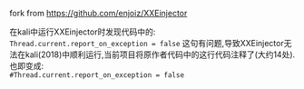 fork from https://github.com/enjoiz/XXEinjector

在kali中运行XXEinjector时发现代码中的:  
`Thread.current.report_on_exception = false`
这句有问题,导致XXEinjector无法在kali(2018)中顺利运行,当前项目将原作者代码中的这行代码注释了(大约14处).也即变成:  
`#Thread.current.report_on_exception = false`
